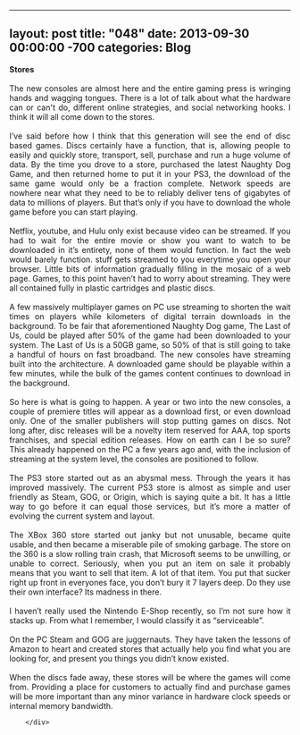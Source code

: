 
---
layout: post
title: "048"
date: 2013-09-30 00:00:00 -700
categories: Blog
---
<div class="blog-content">
				<div class="paragraph" style="text-align:justify;"><strong>Stores</strong><br><span style=""></span><br><span style=""></span>The new consoles are almost here and the entire gaming press is wringing hands and wagging tongues. There is a lot of talk about what the hardware can or can't do, different online strategies, and social networking hooks. I think it will all come down to the stores.<br><span style=""></span><br><span style=""></span>I&rsquo;ve said before how I think that this generation will see the end of disc based games. Discs certainly have a function, that is, allowing people to easily and quickly store, transport, sell, purchase and run a huge volume of data. By the time you drove to a store, purchased the latest Naughty Dog Game, and then returned home to put it in your PS3, the download of the same game would only be a fraction complete. Network speeds are nowhere near what they need to be to reliably deliver tens of gigabytes of data to millions of players. But that&rsquo;s only if you have to download the whole game before you can start playing. <br><span style=""></span><br><span style=""></span>Netflix, youtube, and Hulu only exist because video can be streamed. If you had to wait for the entire movie or show you want to watch to be downloaded in it&rsquo;s entirety, none of them would function. In fact the web would barely function. stuff gets streamed to you everytime you open your browser. Little bits of information gradually filling in the mosaic of a web page. Games, to this point haven&rsquo;t had to worry about streaming. They were all contained fully in plastic cartridges and plastic discs. <br><span style=""></span><br><span style=""></span>A few massively multiplayer games on PC use streaming to shorten the wait times on players while kilometers of digital terrain downloads in the background. To be fair that aforementioned Naughty Dog game, The Last of Us, could be played after 50% of the game had been downloaded to your system. The Last of Us is a 50GB game, so 50% of that is still going to take a handful of hours on fast broadband. The new consoles have streaming built into the architecture. A downloaded game should be playable within a few minutes, while the bulk of the games content continues to download in the background. &nbsp;<br><span style=""></span><br><span style=""></span>So here is what is going to happen. A year or two into the new consoles, a couple of premiere titles will appear as a download first, or even download only. One of the smaller publishers will stop putting games on discs. Not long after, disc releases will be a novelty item reserved for AAA, top sports franchises, and special edition releases. How on earth can I be so sure? This already happened on the PC a few years ago and, with the inclusion of streaming at the system level, the consoles are positioned to follow. <br><span style=""></span><br><span style=""></span>The PS3 store started out as an abysmal mess. Through the years it has improved massively. The current PS3 store is almost as simple and user friendly as Steam, GOG, or Origin, which is saying quite a bit. It has a little way to go before it can equal those services, but it&rsquo;s more a matter of evolving the current system and layout. <br><span style=""></span><br><span style=""></span>The XBox 360 store started out janky but not unusable, became quite usable, and then became a miserable pile of smoking garbage. The store on the 360 is a slow rolling train crash, that Microsoft seems to be unwilling, or unable to correct. Seriously, when you put an item on sale it probably means that you want to sell that item. A lot of that item. You put that sucker right up front in everyones face, you don&rsquo;t bury it 7 layers deep. Do they use their own interface? Its madness in there. <br><span style=""></span><br><span style=""></span>I haven&rsquo;t really used the Nintendo E-Shop recently, so I&rsquo;m not sure how it stacks up. From what I remember, I would classify it as &ldquo;serviceable&rdquo;. <br><span style=""></span><br><span style=""></span>On the PC Steam and GOG are juggernauts. They have taken the lessons of Amazon to heart and created stores that actually help you find what you are looking for, and present you things you didn&rsquo;t know existed. <br><span style=""></span><br><span style=""></span>When the discs fade away, these stores will be where the games will come from. Providing a place for customers to actually find and purchase games will be more important than any minor variance in hardware clock speeds or internal memory bandwidth. <br></div>

		</div>
        
